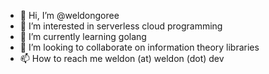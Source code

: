 - 👋 Hi, I’m @weldongoree
- 👀 I’m interested in serverless cloud programming
- 🌱 I’m currently learning golang
- 💞️ I’m looking to collaborate on information theory libraries
- 📫 How to reach me weldon (at) weldon (dot) dev

<!---
weldongoree/weldongoree is a ✨ special ✨ repository because its `README.md` (this file) appears on your GitHub profile.
You can click the Preview link to take a look at your changes.
--->
